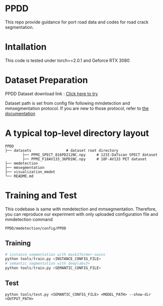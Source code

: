 # PPDD
This repo provide guidance for port road data and codes for road crack segmentation.

# Intallation
This code is tested under torch==2.0.1 and Geforce RTX 3080

# Dataset Preparation
PPDD Dataset download link : [Click here to try](https://drive.google.com/drive/folders/1jiR-q0W8wZvoQqv-a1otfEKdToatf6lZ?usp=sharing)

Dataset path is set from config file following mmdetection and mmsegmentation protocol.
If you are new to those protocol, refer to [the documentation](https://mmdetection.readthedocs.io/en/latest/)

# A typical top-level directory layout

    PPDD
    ├── datasets                # dataset root directory
            ├── PPMI_SPECT_816PD212NC.npy     # 123I-DaTscan SPECT dataset
            ├── PPMI_F18AV133_36PD1NC.npy     # 18F-AV133 PET dataset
    ├── mmdetection
    ├── mmsegmentation
    ├── visualization_mmdet
    └── README.md

# Training and Test
This codebase is same with mmdetection and mmsegmentation.
Therefore, you can reproduce our experiment with only uploaded configuration file and mmdetection command
```
PPDD/mmdetection/config/PPDD
```

## Training
```Python
# instance segmentation with mask2former-swins
python tools/train.py <INSTANCE_CONFIG_FILE>
# semantic segmentation with deeplabv3+
python tools/train.py <SEMANTIC_CONFIG_FILE>
```

## Test
```
python tools/test.py <SEMANTIC_CONFIG_FILE> <MODEL_PATH> --show-dir <OUTPUT_PATH>
```



